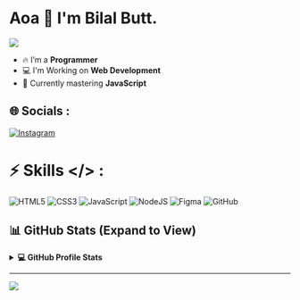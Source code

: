 # Aoa 👋 I'm Bilal Butt.

<p>
  <a href="https://github.com/DenverCoder1/readme-typing-svg">
    <img src="https://readme-typing-svg.herokuapp.com?&font=IBM+Plex+Sans&color=abcdef&size=20&lines=Welcome+to+my+GitHub+Profile!;I'm+a+Web+Developer." />
  </a>
</p>

- 🔥 I’m a **Programmer**  
- 💻 I'm Working on **Web Development**  
- 💫 Currently mastering **JavaScript**

## 🌐 Socials :
[![Instagram](https://img.shields.io/badge/Instagram-%23E4405F.svg?logo=Instagram&logoColor=white)](https://instagram.com/bilalbutt_02) 

# ⚡ Skills </> :
![HTML5](https://img.shields.io/badge/html5-%23E34F26.svg?style=for-the-badge&logo=html5&logoColor=white) ![CSS3](https://img.shields.io/badge/css3-%231572B6.svg?style=for-the-badge&logo=css3&logoColor=white) ![JavaScript](https://img.shields.io/badge/javascript-%23323330.svg?style=for-the-badge&logo=javascript&logoColor=%23F7DF1E) ![NodeJS](https://img.shields.io/badge/node.js-6DA55F?style=for-the-badge&logo=node.js&logoColor=white) ![Figma](https://img.shields.io/badge/figma-%23F24E1E.svg?style=for-the-badge&logo=figma&logoColor=white) ![GitHub](https://img.shields.io/badge/github-%23121011.svg?style=for-the-badge&logo=github&logoColor=white)

<h2> 📊 GitHub Stats (Expand to View) </h2>

<details> 
  <summary><b>💻 GitHub Profile Stats</b></summary>
  <br/>
  <p align="center">
    <a href="https://github.com/anuraghazra/github-readme-stats">
      <img alt="Bilal's Github Stats" src="https://github-readme-stats.vercel.app/api?username=Programming-with-Bilal&theme=radical&hide_border=false&include_all_commits=false&count_private=false&show_icons=true" height="192px"/>
    </a>
    <br/>
    <img src="https://github-readme-stats.vercel.app/api/top-langs/?username=Programming-with-Bilal&theme=radical&hide_border=false&layout=compact&show_icons=true" height="192px"/>
  </p>
</details>

---
[![](https://visitcount.itsvg.in/api?id=Programming-with-Bilal&icon=0&color=0)](https://visitcount.itsvg.in)
